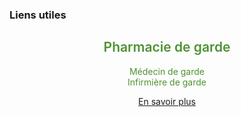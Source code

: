 
<!-- Block tags module -->
<div class="block tags_block animated flipInY delay-750 hidden-phone" >
    <h3 class="title_block title_block_green">Liens utiles</h3>
    <div class="block_content" style="text-align: center;color: #4e9231;">
        <i class="fa fa-plus-square" style="font-size: 110px;margin: 20px 0;"></i>
        <h2 style="text-align: center;  font-weight: 600;">Pharmacie de garde</h2>
        <p style="text-align: center">Médecin de garde <br />
         Infirmière de garde</p>
        <a class="btn btn-block btn-primary" href="/[!Systeme::getMenu(Systeme/Contact)!]">En savoir plus</a>
    </div>
</div>
<!-- /Block tags module -->
